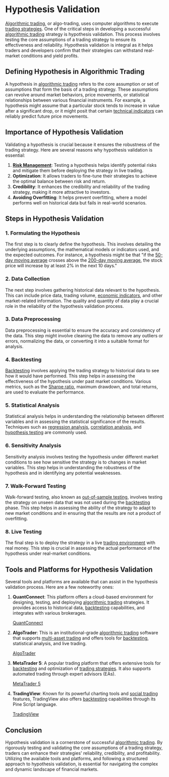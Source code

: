# Hypothesis Validation

[Algorithmic trading](../a/algorithmic_trading.md), or algo-trading, uses computer algorithms to execute [trading strategies](../t/trading_strategies.md). One of the critical steps in developing a successful [algorithmic trading](../a/algorithmic_trading.md) strategy is hypothesis validation. This process involves testing the core assumptions of a trading strategy to ensure its effectiveness and reliability. Hypothesis validation is integral as it helps traders and developers confirm that their strategies can withstand real-market conditions and yield profits.

## Defining Hypothesis in Algorithmic Trading

A hypothesis in [algorithmic trading](../a/algorithmic_trading.md) refers to the core assumption or set of assumptions that form the basis of a trading strategy. These assumptions can revolve around market behaviors, price movements, or statistical relationships between various financial instruments. For example, a hypothesis might assume that a particular stock tends to increase in value after a significant drop, or it might posit that certain [technical indicators](../t/technical_indicators.md) can reliably predict future price movements.

## Importance of Hypothesis Validation

Validating a hypothesis is crucial because it ensures the robustness of the trading strategy. Here are several reasons why hypothesis validation is essential:

1. **[Risk Management](../r/risk_management.md)**: Testing a hypothesis helps identify potential risks and mitigate them before deploying the strategy in live trading.
2. **Optimization**: It allows traders to fine-tune their strategies to achieve the optimal balance between risk and return.
3. **Credibility**: It enhances the credibility and reliability of the trading strategy, making it more attractive to investors.
4. **Avoiding Overfitting**: It helps prevent overfitting, where a model performs well on historical data but fails in real-world scenarios.

## Steps in Hypothesis Validation

### 1. **Formulating the Hypothesis**

The first step is to clearly define the hypothesis. This involves detailing the underlying assumptions, the mathematical models or indicators used, and the expected outcomes. For instance, a hypothesis might be that "if the [50-day moving average](../1/50-day_moving_average.md) crosses above the [200-day moving average](../1/200-day_moving_average.md), the stock price will increase by at least 2% in the next 10 days."

### 2. **Data Collection**

The next step involves gathering historical data relevant to the hypothesis. This can include price data, trading volume, [economic indicators](../e/economic_indicators.md), and other market-related information. The quality and quantity of data play a crucial role in the reliability of the hypothesis validation process.

### 3. **Data Preprocessing**

Data preprocessing is essential to ensure the accuracy and consistency of the data. This step might involve cleaning the data to remove any outliers or errors, normalizing the data, or converting it into a suitable format for analysis.

### 4. **Backtesting**

[Backtesting](../b/backtesting.md) involves applying the trading strategy to historical data to see how it would have performed. This step helps in assessing the effectiveness of the hypothesis under past market conditions. Various metrics, such as the [Sharpe ratio](../s/sharpe_ratio.md), maximum drawdown, and total returns, are used to evaluate the performance.

### 5. **Statistical Analysis**

Statistical analysis helps in understanding the relationship between different variables and in assessing the statistical significance of the results. Techniques such as [regression analysis](../r/regression_analysis.md), [correlation analysis](../c/correlation_analysis.md), and [hypothesis testing](../h/hypothesis_testing.md) are commonly used.

### 6. **Sensitivity Analysis**

Sensitivity analysis involves testing the hypothesis under different market conditions to see how sensitive the strategy is to changes in market variables. This step helps in understanding the robustness of the hypothesis and in identifying any potential weaknesses.

### 7. **Walk-Forward Testing**

Walk-forward testing, also known as [out-of-sample testing](../o/out-of-sample_testing.md), involves testing the strategy on unseen data that was not used during the [backtesting](../b/backtesting.md) phase. This step helps in assessing the ability of the strategy to adapt to new market conditions and in ensuring that the results are not a product of overfitting.

### 8. **Live Testing**

The final step is to deploy the strategy in a live [trading environment](../t/trading_environment.md) with real money. This step is crucial in assessing the actual performance of the hypothesis under real-market conditions.

## Tools and Platforms for Hypothesis Validation

Several tools and platforms are available that can assist in the hypothesis validation process. Here are a few noteworthy ones:

1. **QuantConnect**: This platform offers a cloud-based environment for designing, testing, and deploying [algorithmic trading](../a/algorithmic_trading.md) strategies. It provides access to historical data, [backtesting](../b/backtesting.md) capabilities, and integrates with various brokerages.

   [QuantConnect](https://www.quantconnect.com/)

2. **AlgoTrader**: This is an institutional-grade [algorithmic trading](../a/algorithmic_trading.md) software that supports [multi-asset trading](../m/multi-asset_trading.md) and offers tools for [backtesting](../b/backtesting.md), statistical analysis, and live trading.

   [AlgoTrader](https://www.algotrader.com/)

3. **MetaTrader 5**: A popular trading platform that offers extensive tools for [backtesting](../b/backtesting.md) and optimization of [trading strategies](../t/trading_strategies.md). It also supports automated trading through expert advisors (EAs).

   [MetaTrader 5](https://www.metatrader5.com/)

4. **TradingView**: Known for its powerful charting tools and [social trading](../s/social_trading.md) features, TradingView also offers [backtesting](../b/backtesting.md) capabilities through its Pine Script language.

   [TradingView](https://www.tradingview.com/)

## Conclusion

Hypothesis validation is a cornerstone of successful [algorithmic trading](../a/algorithmic_trading.md). By rigorously testing and validating the core assumptions of a trading strategy, traders can enhance their strategies' reliability, credibility, and profitability. Utilizing the available tools and platforms, and following a structured approach to hypothesis validation, is essential for navigating the complex and dynamic landscape of financial markets.